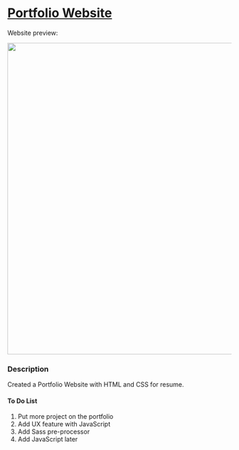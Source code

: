 # [Portfolio Website](https://stevesbong.github.io/)

Website preview:



<img src="https://github.com/Stevesbong/Stevesbong.github.io/blob/master/img/portfolioscreenshot.png" width="600" height="700">


### Description

Created a Portfolio Website with HTML and CSS for resume.






#### To Do List
1. Put more project on the portfolio
2. Add UX feature with JavaScript
3. Add Sass pre-processor
4. Add JavaScript later
